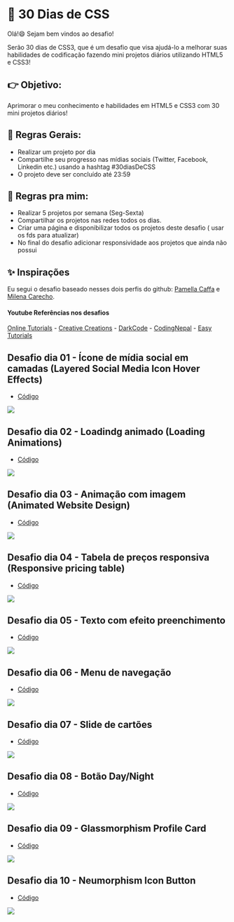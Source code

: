 # :rocket: 30 Dias de CSS

Olá!:smile:
Sejam bem vindos ao desafio!

Serão 30 dias de CSS3, que é um desafio que visa ajudá-lo a melhorar suas habilidades de codificação fazendo mini projetos diários utilizando HTML5 e CSS3!

## :point_right: Objetivo:

Aprimorar o meu conhecimento e habilidades em HTML5 e CSS3 com 30 mini projetos diários!

## :page_with_curl: Regras Gerais:

- Realizar um projeto por dia
- Compartilhe seu progresso nas mídias sociais (Twitter, Facebook, Linkedin etc.) usando a hashtag #30diasDeCSS
- O projeto deve ser concluído até 23:59

## :purple_heart: Regras pra mim:

- Realizar 5 projetos por semana (Seg-Sexta)
- Compartilhar os projetos nas redes todos os dias.
- Criar uma página e disponibilizar todos os projetos deste desafio ( usar os fds para atualizar)
- No final do desafio adicionar responsividade aos projetos que ainda não possui

## :sparkles: Inspirações

Eu segui o desafio baseado nesses dois perfis do github:
[Pamella Caffa](https://github.com/pcaffa/30daysCSS) e [Milena Carecho](https://github.com/MilenaCarecho/30diasDeCSS).

#### Youtube Referências nos desafios

[Online Tutorials](https://www.youtube.com/channel/UCbwXnUipZsLfUckBPsC7Jog) - [Creative Creations](https://www.youtube.com/channel/UCOKmVksbzoKJKmtu7rlEM1A) - [DarkCode](https://www.youtube.com/channel/UCD3KVjbb7aq2OiOffuungzw) - [CodingNepal](https://www.youtube.com/c/CodingNepal/videos) - [Easy Tutorials](https://www.youtube.com/channel/UCkjoHfkLEy7ZT4bA2myJ8xA)

## Desafio dia 01 - Ícone de mídia social em camadas (Layered Social Media Icon Hover Effects)

- [Código](https://github.com/iiizadora/30-days-CSS/tree/main/day-1)

<img src="https://github.com/iiizadora/30-days-CSS/blob/main/midia/dia01.gif">

## Desafio dia 02 - Loadindg animado (Loading Animations)

- [Código](https://github.com/iiizadora/30-days-CSS/tree/main/day-2)

<img src="https://github.com/iiizadora/30-days-CSS/blob/main/midia/dia02.gif">

## Desafio dia 03 - Animação com imagem (Animated Website Design)

- [Código](https://github.com/iiizadora/30-days-CSS/tree/main/day-3)

<img src="https://github.com/iiizadora/30-days-CSS/blob/main/midia/dia03.gif">

## Desafio dia 04 - Tabela de preços responsiva (Responsive pricing table)

- [Código](https://github.com/iiizadora/30-days-CSS/tree/main/day-4)

<img src="https://github.com/iiizadora/30-days-CSS/blob/main/midia/dia04.gif">

## Desafio dia 05 - Texto com efeito preenchimento

- [Código](https://github.com/iiizadora/30-days-CSS/tree/main/day-5)

<img src="https://github.com/iiizadora/30-days-CSS/blob/main/midia/dia05.gif">

## Desafio dia 06 - Menu de navegação

- [Código](https://github.com/iiizadora/30-days-CSS/tree/main/day-6)

<img src="https://github.com/iiizadora/30-days-CSS/blob/main/midia/dia06.gif">

## Desafio dia 07 - Slide de cartões

- [Código](https://github.com/iiizadora/30-days-CSS/tree/main/day-7)

<img src="https://github.com/iiizadora/30-days-CSS/blob/main/midia/dia07.gif">

## Desafio dia 08 - Botão Day/Night

- [Código](https://github.com/iiizadora/30-days-CSS/tree/main/day-8)

<img src="https://github.com/iiizadora/30-days-CSS/blob/main/midia/dia08.gif">

## Desafio dia 09 - Glassmorphism Profile Card

- [Código](https://github.com/iiizadora/30-days-CSS/tree/main/day-9)

<img src="https://github.com/iiizadora/30-days-CSS/blob/main/midia/dia09.gif">

## Desafio dia 10 - Neumorphism Icon Button

- [Código](https://github.com/iiizadora/30-days-CSS/tree/main/day-10)

<img src="https://github.com/iiizadora/30-days-CSS/blob/main/midia/dia10.gif">
